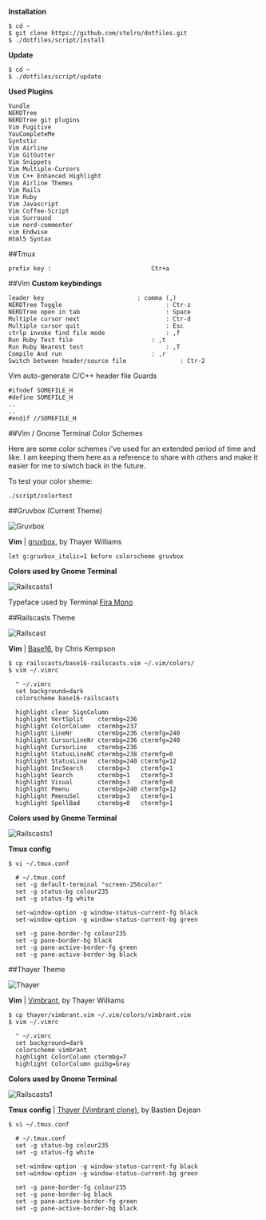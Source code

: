 

**Installation**
```
$ cd ~
$ git clone https://github.com/stelro/dotfiles.git
$ ./dotfiles/script/install
```

**Update**
```
$ cd ~
$ ./dotfiles/script/update
```

**Used Plugins**
```
Vundle
NERDTree
NERDTree git plugins
Vim Fugitive
YouCompleteMe
Syntstic
Vim Airline
Vim GitGutter
Vim Snippets
Vim Multiple-Cursors
Vim C++ Enhanced Highlight
Vim Airline Themes
Vim Rails
Vim Ruby
Vim Javascript
Vim Coffee-Script
vim Surround
vim nerd-commenter
vim Endwise
Html5 Syntax

```

##Tmux
```
prefix key :							Ctr+a
```
##Vim
**Custom keybindings**
```
leader key							: comma (,)
NERDTree Toggle						        : Ctr-z
NERDTree open in tab						: Space
Multiple cursor next						: Ctr-d
Multiple cursor quit						: Esc
ctrlp invoke find file mode					: ,f
Run Ruby Test file						: ,t
Run Ruby Nearest test						: ,T
Compile And run							: ,r
Switch between header/source file				: Ctr-2
```

Vim auto-generate C/C++ header file Guards
```
#ifndef SOMEFILE_H	
#define SOMEFILE_H
..
..
#endif //SOMEFILE_H
```

##Vim / Gnome Terminal Color Schemes

Here are some color schemes i've used for an extended period of time and like. I am keeping them here as a reference to share 
with others and make it easier for me to siwtch back in the future.

To test your color sheme:

```
./script/colortest
```

##Gruvbox (Current Theme)

![Gruvbox](http://postimg.org/image/4lgztm4cx/)

**Vim** | [gruvbox](https://github.com/morhetz/gruvbox), by Thayer Williams

	let g:gruvbox_italic=1 before colorscheme gruvbox

**Colors used by Gnome Terminal**

![Railscasts1](https://camo.githubusercontent.com/cdb2f2e986c564b515c0c698e6c45b4ab5d725a9/687474703a2f2f692e696d6775722e636f6d2f776136363678672e706e67)

Typeface used by Terminal [Fira Mono](http://www.carrois.com/typefaces/FiraSans/#!layout=specimen)

##Railscasts Theme

![Railscast](http://s27.postimg.org/ng4sffkr7/railscast.png)

**Vim** | [Base16](https://github.com/chriskempson/base16-vim), by Chris Kempson

    $ cp railscasts/base16-railscasts.vim ~/.vim/colors/
    $ vim ~/.vimrc

      " ~/.vimrc
      set background=dark
      colorscheme base16-railscasts

      highlight clear SignColumn
      highlight VertSplit    ctermbg=236
      highlight ColorColumn  ctermbg=237
      highlight LineNr       ctermbg=236 ctermfg=240
      highlight CursorLineNr ctermbg=236 ctermfg=240
      highlight CursorLine   ctermbg=236
      highlight StatusLineNC ctermbg=238 ctermfg=0
      highlight StatusLine   ctermbg=240 ctermfg=12
      highlight IncSearch    ctermbg=3   ctermfg=1
      highlight Search       ctermbg=1   ctermfg=3
      highlight Visual       ctermbg=3   ctermfg=0
      highlight Pmenu        ctermbg=240 ctermfg=12
      highlight PmenuSel     ctermbg=3   ctermfg=1
      highlight SpellBad     ctermbg=0   ctermfg=1

**Colors used by Gnome Terminal**

![Railscasts1](http://s9.postimg.org/i2s5d4f9b/railscast1.png)

**Tmux config**

    $ vi ~/.tmux.conf

      # ~/.tmux.conf
      set -g default-terminal "screen-256color"
      set -g status-bg colour235
      set -g status-fg white

      set-window-option -g window-status-current-fg black
      set-window-option -g window-status-current-bg green

      set -g pane-border-fg colour235
      set -g pane-border-bg black
      set -g pane-active-border-fg green
      set -g pane-active-border-bg black

##Thayer Theme

![Thayer](http://s24.postimg.org/ebhxla6s5/thayer.png)

**Vim** | [Vimbrant](https://bitbucket.org/thayerwilliams/vimbrant/src/8abddd01c05e/vimbrant.vim), by Thayer Williams

    $ cp thayer/vimbrant.vim ~/.vim/colors/vimbrant.vim
    $ vim ~/.vimrc

      " ~/.vimrc
      set background=dark
      colorscheme vimbrant
      highlight ColorColumn ctermbg=7
      highlight ColorColumn guibg=Gray

**Colors used by Gnome Terminal**

![Railscasts1](http://s24.postimg.org/u9vp8j7bp/thayer1.png)

**Tmux config** | [Thayer (Vimbrant clone)](https://github.com/baskerville/iTerm-2-Color-Themes/blob/master/thayer.itermcolors), by Bastien Dejean

    $ vi ~/.tmux.conf

      # ~/.tmux.conf
      set -g status-bg colour235
      set -g status-fg white

      set-window-option -g window-status-current-fg black
      set-window-option -g window-status-current-bg green

      set -g pane-border-fg colour235
      set -g pane-border-bg black
      set -g pane-active-border-fg green
      set -g pane-active-border-bg black


